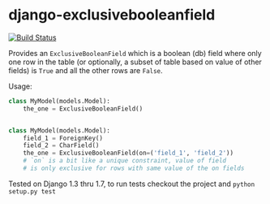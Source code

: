django-exclusivebooleanfield
============================

[![Build Status](https://travis-ci.org/anentropic/django-exclusivebooleanfield.svg?branch=master)](https://travis-ci.org/anentropic/django-exclusivebooleanfield)

Provides an `ExclusiveBooleanField` which is a boolean (db) field where only one row in the table (or optionally, a subset of table based on value of other fields) is `True` and all the other rows are `False`.

Usage:
```python
class MyModel(models.Model):
    the_one = ExclusiveBooleanField()


class MyModel(models.Model):
    field_1 = ForeignKey()
    field_2 = CharField()
    the_one = ExclusiveBooleanField(on=('field_1', 'field_2'))
    # `on` is a bit like a unique constraint, value of field
    # is only exclusive for rows with same value of the on fields
```

Tested on Django 1.3 thru 1.7, to run tests checkout the project and `python setup.py test`
